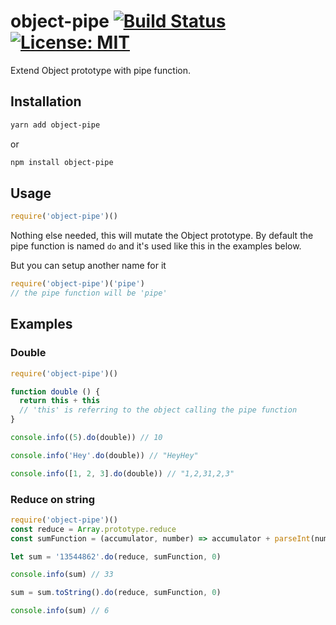 # object-pipe [![Build Status](https://travis-ci.com/kozlown/super-curry.svg?branch=master)](https://travis-ci.com/kozlown/object-pipe) [![License: MIT](https://img.shields.io/badge/License-MIT-yellow.svg)](https://opensource.org/licenses/MIT)
Extend Object prototype with pipe function.

## Installation

```bash
yarn add object-pipe
```
or
```bash
npm install object-pipe
```

## Usage

```js
require('object-pipe')()
```
Nothing else needed, this will mutate the Object prototype.
By default the pipe function is named `do` and it's used like this in the examples below.

But you can setup another name for it
```js
require('object-pipe')('pipe')
// the pipe function will be 'pipe'
```

## Examples

### Double

```js
require('object-pipe')()

function double () {
  return this + this
  // 'this' is referring to the object calling the pipe function
}

console.info((5).do(double)) // 10

console.info('Hey'.do(double)) // "HeyHey"

console.info([1, 2, 3].do(double)) // "1,2,31,2,3"
```

### Reduce on string
```js
require('object-pipe')()
const reduce = Array.prototype.reduce
const sumFunction = (accumulator, number) => accumulator + parseInt(number)

let sum = '13544862'.do(reduce, sumFunction, 0)

console.info(sum) // 33

sum = sum.toString().do(reduce, sumFunction, 0)

console.info(sum) // 6
```
